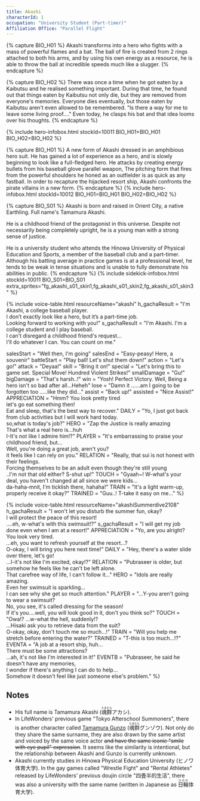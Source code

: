 ```yaml
---
title: Akashi
characterId: 1
occupation: "University Student (Part-timer)"
Affiliation Office: "Parallel Flight"
---
```


{% capture BIO_H01 %}
Akashi transforms into a hero who fights with a mass of powerful flames and a bat. The ball of fire is created from 2 rings attached to both his arms, and by using his own energy as a resource, he is able to throw the ball at incredible speeds much like a slugger.
{% endcapture %}

{% capture BIO_H02 %}
There was once a time when he got eaten by a Kaibutsu and he realised something important. During that time, he found out that things eaten by Kaibutsu not only die, but they are removed from everyone's memories. Everyone dies eventually, but those eaten by Kaibutsu aren't even allowed to be remembered. "Is there a way for me to leave some living proof...." Even today, he clasps his bat and that idea looms over his thoughts.
{% endcapture %}

{% include hero-infobox.html stockId=10011 BIO_H01=BIO_H01 BIO_H02=BIO_H02 %}

{% capture BIO_H01 %}
A new form of Akashi dressed in an amphibious hero suit.
He has gained a lot of experience as a hero, and is slowly beginning to look like a full-fledged hero.
He attacks by creating energy bullets from his baseball glove parallel weapon, 
The pitching form that fires from the powerful shoulders he honed as an outfielder is as quick as any fastball.
In order to recapture the hijacked resort ship, Akashi confronts the pirate villains in a new form.
{% endcapture %}
{% include hero-infobox.html stockId=10012 BIO_H01=BIO_H01 BIO_H02=BIO_H02 %}

{% capture BIO_S01 %}
Akashi is born and raised in Orient City, a native Earthling. Full name's Tamamura Akashi.

He is a childhood friend of the protagonist in this universe. Despite not necessarily being completely upright, he is a young man with a strong sense of justice.

He is a university student who attends the Hinowa University of Physical Education and Sports, a member of the baseball club and a part-timer. Although his batting average in practice games is at a professional level, he tends to be weak in tense situations and is unable to fully demonstrate his abilities in public.
{% endcapture %}
{% include sidekick-infobox.html stockId=10011 BIO_S01=BIO_S01 extra_sprites="fg_akashi_s01_skin1,fg_akashi_s01_skin2,fg_akashi_s01_skin3" %}

{% include voice-table.html resourceName="akashi"
h_gachaResult = "I'm Akashi, a college baseball player.<br>I don’t exactly look like a hero, but it’s a part-time job.<br>Looking forward to working with you!"
s_gachaResult = "I'm Akashi. I'm a college student and I play baseball.<br>I can't disregard a childhood friend's request…<br>I'll do whatever I can. You can count on me."

salesStart = "Well then, I'm going"
salesEnd = "Easy-peasy! Here, a souvenir"
battleStart = "Play ball! Let's shut them down!"
action = "Let's go!"
attack = "Deyaa!"
skill = "Bring it on!"
special = "Let's bring this to game set. Special Move! Hundred Violent Strikes!"
smallDamage = "Gu!"
bigDamage = "That's harsh..!"
win = "Yosh! Perfect Victory. Well, Being a hero isn't so bad after all…Heheh"
lose = "Damn it ......am I going to be forgotten too .....like they did..."
assist = "Back up!"
assisted = "Nice Assist!"
APPRECIATION = "Hmm? You look pretty tired<br>let's go eat something then!<br>Eat and sleep, that's the best way to recover."
DAILY = "Yo, I just got back from club activities but I will work hard today.<br>so,what is today's job?"
HERO = "Zap the Justice is really amazing<br>That's what a real hero is…huh<br>I-It's not like I admire him!?"
PLAYER = "It's embarrassing to praise your childhood friend, but...<br>Well, you're doing a great job, aren't you? <br>it feels like I can rely on you."
RELATION = "Really, that sui is not honest with their feelings.<br>Forcing themselves to be an adult even though they're still young<br>..I'm not that old either? S-shut up!"
TOUCH = "Gyaah~! W-what's your deal, you haven't changed at all since we were kids...<br>da-haha-mnit, I'm ticklish there, hahaha!"
TRAIN = "It's a light warm-up, properly receive it okay?"
TRAINED = "Guu..! T-take it easy on me…"
%}

{% include voice-table.html resourceName="akashiSummerdive2108"
h_gachaResult = "I won't let you disturb the summer fun, okay?<br>I will protect the peace of this resort!<br>….eh, w-what's with this swimsuit!?"
s_gachaResult = "I will get my job done even when I am at a resort!"
APPRECIATION = "Yo, are you alright? You look very tired.<br>…eh, you want to refresh yourself at the resort...?<br>O-okay, I will bring you here next time!"
DAILY = "Hey, there's a water slide over there, let's go!<br>…I-it's not like I'm excited, okay!?"
RELATION = "Pubraseer is older, but somehow he feels like he can't be left alone.<br>That carefree way of life, I can't follow it…"
HERO = "Idols are really amazing.<br>Even her swimsuit is sparkling…<br>I can see why she get so much attention."
PLAYER = "…Y-you aren't going to wear a swimsuit?<br>No, you see, it's called dressing for the season!<br>If it's you….well, you will look good in it, don't you think so?"
TOUCH = "Owa!? …w-what the hell, suddenly!?<br>…Hisaki ask you to retrieve data from the suit?<br>O-okay, okay, don't touch me so much…!"
TRAIN = "Will you help me stretch before entering the water?"
TRAINED = "T-this is too much…!?"
EVENTA = "A job at a resort ship, huh…<br>There must be some attractions?<br>…ah, it's not like I'm interested in it!"
EVENTB = "Pubraseer, he said he doesn't have any memories,<br>I wonder if there's anything I can do to help...<br>Somehow it doesn't feel like just someone else's problem."
%}

## Notes

- His full name is Tamamura Akashi (<ruby>魂群<rt>たまむら</rt></ruby>アカシ).
- In LifeWonders' previous game "Tokyo Afterschool Summoners", there is another character called [Tamamura Gunzo](https://housamo.wiki/Gunzo) (<ruby>魂群<rt>たまむら</rt></ruby>グンゾウ).
  Not only do they share the same surname, they are also drawn by the same artist and voiced by the same voice actor ~~and have the same iconic "smile with eye pupil" expression~~. It seems like the similarity is intentional, but the relationship between Akashi and Gunzo is currently unknown.
- Akashi currently studies in Hinowa Physical Education University (ヒノワ体育大学). In the gay games called "Wrestle Fight" and "Rental Athletes" released by LifeWonders' previous doujin circle "四畳半的生活", there was also a university with the same name (written in Japanese as <ruby>日輪<rt>ひのわ</rt></ruby>体育大学).

